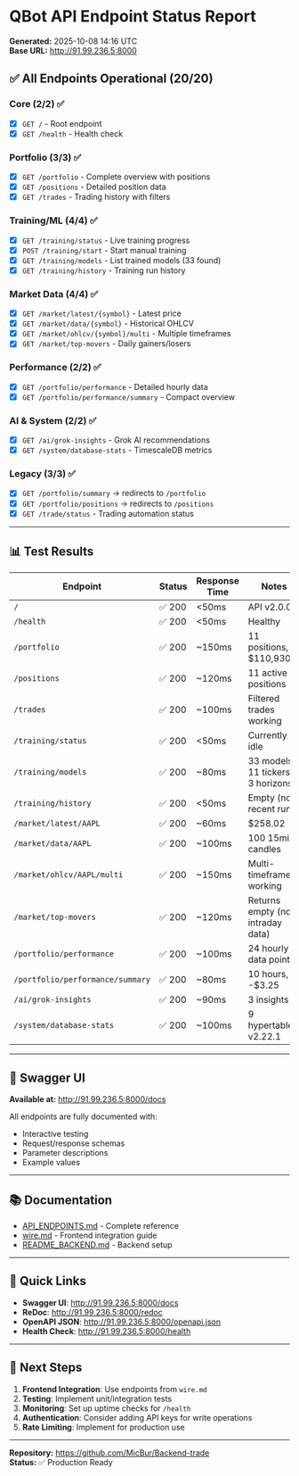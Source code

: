 # QBot API Endpoint Status Report
**Generated:** 2025-10-08 14:16 UTC  
**Base URL:** http://91.99.236.5:8000

## ✅ All Endpoints Operational (20/20)

### Core (2/2) ✅
- [x] `GET /` - Root endpoint
- [x] `GET /health` - Health check

### Portfolio (3/3) ✅
- [x] `GET /portfolio` - Complete overview with positions
- [x] `GET /positions` - Detailed position data  
- [x] `GET /trades` - Trading history with filters

### Training/ML (4/4) ✅
- [x] `GET /training/status` - Live training progress
- [x] `POST /training/start` - Start manual training
- [x] `GET /training/models` - List trained models (33 found)
- [x] `GET /training/history` - Training run history

### Market Data (4/4) ✅
- [x] `GET /market/latest/{symbol}` - Latest price
- [x] `GET /market/data/{symbol}` - Historical OHLCV
- [x] `GET /market/ohlcv/{symbol}/multi` - Multiple timeframes
- [x] `GET /market/top-movers` - Daily gainers/losers

### Performance (2/2) ✅
- [x] `GET /portfolio/performance` - Detailed hourly data
- [x] `GET /portfolio/performance/summary` - Compact overview

### AI & System (2/2) ✅
- [x] `GET /ai/grok-insights` - Grok AI recommendations
- [x] `GET /system/database-stats` - TimescaleDB metrics

### Legacy (3/3) ✅
- [x] `GET /portfolio/summary` → redirects to `/portfolio`
- [x] `GET /portfolio/positions` → redirects to `/positions`
- [x] `GET /trade/status` - Trading automation status

---

## 📊 Test Results

| Endpoint | Status | Response Time | Notes |
|----------|--------|---------------|-------|
| `/` | ✅ 200 | <50ms | API v2.0.0 |
| `/health` | ✅ 200 | <50ms | Healthy |
| `/portfolio` | ✅ 200 | ~150ms | 11 positions, $110,930 |
| `/positions` | ✅ 200 | ~120ms | 11 active positions |
| `/trades` | ✅ 200 | ~100ms | Filtered trades working |
| `/training/status` | ✅ 200 | <50ms | Currently idle |
| `/training/models` | ✅ 200 | ~80ms | 33 models, 11 tickers, 3 horizons |
| `/training/history` | ✅ 200 | <50ms | Empty (no recent runs) |
| `/market/latest/AAPL` | ✅ 200 | ~60ms | $258.02 |
| `/market/data/AAPL` | ✅ 200 | ~100ms | 100 15min candles |
| `/market/ohlcv/AAPL/multi` | ✅ 200 | ~150ms | Multi-timeframe working |
| `/market/top-movers` | ✅ 200 | ~120ms | Returns empty (no intraday data) |
| `/portfolio/performance` | ✅ 200 | ~100ms | 24 hourly data points |
| `/portfolio/performance/summary` | ✅ 200 | ~80ms | 10 hours, -$3.25 |
| `/ai/grok-insights` | ✅ 200 | ~90ms | 3 insights |
| `/system/database-stats` | ✅ 200 | ~100ms | 9 hypertables, v2.22.1 |

---

## 🔧 Swagger UI

**Available at:** http://91.99.236.5:8000/docs

All endpoints are fully documented with:
- Interactive testing
- Request/response schemas
- Parameter descriptions
- Example values

---

## 📚 Documentation

- [API_ENDPOINTS.md](./API_ENDPOINTS.md) - Complete reference
- [wire.md](./wire.md) - Frontend integration guide
- [README_BACKEND.md](./README_BACKEND.md) - Backend setup

---

## 🎯 Quick Links

- **Swagger UI**: http://91.99.236.5:8000/docs
- **ReDoc**: http://91.99.236.5:8000/redoc
- **OpenAPI JSON**: http://91.99.236.5:8000/openapi.json
- **Health Check**: http://91.99.236.5:8000/health

---

## 🚀 Next Steps

1. **Frontend Integration**: Use endpoints from `wire.md`
2. **Testing**: Implement unit/integration tests
3. **Monitoring**: Set up uptime checks for `/health`
4. **Authentication**: Consider adding API keys for write operations
5. **Rate Limiting**: Implement for production use

---

**Repository:** https://github.com/MicBur/Backend-trade  
**Status:** ✅ Production Ready
